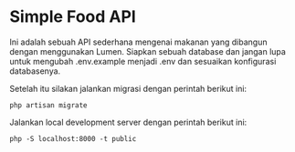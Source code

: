 # Simple Food API

Ini adalah sebuah API sederhana mengenai makanan yang dibangun dengan menggunakan Lumen. Siapkan sebuah database dan jangan lupa untuk mengubah .env.example menjadi .env dan sesuaikan konfigurasi databasenya.

Setelah itu silakan jalankan migrasi dengan perintah berikut ini:

```
php artisan migrate
```

Jalankan local development server dengan perintah berikut ini:

```
php -S localhost:8000 -t public
```